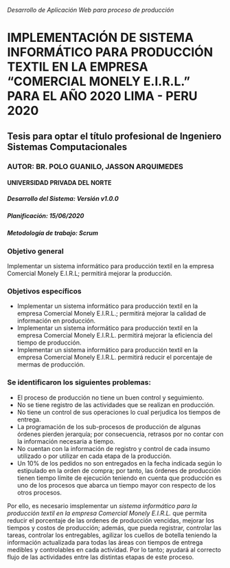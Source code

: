 _Desarrollo de Aplicación Web para proceso de producción_
# IMPLEMENTACIÓN DE SISTEMA INFORMÁTICO PARA PRODUCCIÓN TEXTIL EN LA EMPRESA “COMERCIAL MONELY E.I.R.L.” PARA EL AÑO 2020 LIMA - PERU 2020
## Tesis para optar el título profesional de Ingeniero Sistemas Computacionales
### AUTOR: BR. POLO GUANILO, JASSON ARQUIMEDES
#### UNIVERSIDAD PRIVADA DEL NORTE

##### Desarrollo del Sistema: Versión v1.0.0
##### Planificación: 15/06/2020
##### Metodología de trabajo: Scrum

### Objetivo general
Implementar un sistema informático para producción textil en la empresa Comercial Monely E.I.R.L; permitirá mejorar la producción.

### Objetivos específicos
* Implementar un sistema informático para producción textil en la empresa Comercial Monely E.I.R.L.; permitirá mejorar la calidad de información en producción.
* Implementar un sistema informático para producción textil en la empresa Comercial Monely E.I.R.L. permitirá mejorar la eficiencia del tiempo de producción.
* Implementar un sistema informático para producción textil en la empresa Comercial Monely E.I.R.L. permitirá reducir el porcentaje de mermas de producción.

### Se identificaron los siguientes problemas:
* El proceso de producción no tiene un buen control y seguimiento.
* No se tiene registro de las actividades que se realizan en producción. 
* No tiene un control de sus operaciones lo cual perjudica los tiempos de entrega.
* La programación de los sub-procesos de producción de algunas órdenes pierden jerarquía; por consecuencia, retrasos por no contar con la información necesaria a tiempo.
* No cuentan con la información de registro y control de cada insumo utilizado o por utilizar en cada etapa de la producción.
* Un 10% de los pedidos no son entregados en la fecha indicada según lo estipulado en la orden de compra; por tanto, las órdenes de producción tienen tiempo límite de ejecución teniendo en cuenta que producción es uno de los procesos que abarca un tiempo mayor con respecto de los otros procesos.

Por ello, es necesario imsplementar un _sistema informático para la producción textil en la empresa Comercial Monely E.I.R.L._ que permita reducir el porcentaje de las ordenes de producción vencidas, mejorar los tiempos y costos de producción; además, que pueda registrar, controlar las tareas, controlar los entregables, agilizar los cuellos de botella teniendo la información actualizada para todas las áreas con tiempos de entrega medibles y controlables en cada actividad. Por lo tanto; ayudará al correcto flujo de las actividades entre las distintas etapas de este proceso.
